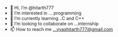 - 👋 Hi, I’m @hitarth777
- 👀 I’m interested in ... programming
- 🌱 I’m currently learning ..C and C++
- 💞️ I’m looking to collaborate on ...internship
- 📫 How to reach me ...vyashitarth777@gmail.com

<!---
hitarth777/hitarth777 is a ✨ special ✨ repository because its `README.md` (this file) appears on your GitHub profile.
You can click the Preview link to take a look at your changes.
--->
